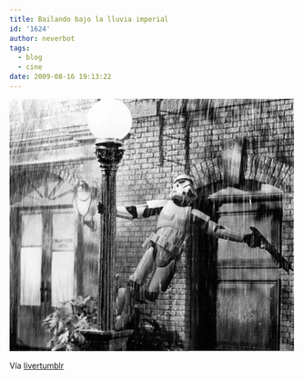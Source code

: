 ```yaml
---
title: Bailando bajo la lluvia imperial
id: '1624'
author: neverbot
tags:
  - blog
  - cine
date: 2009-08-16 19:13:22
---
```


[![](./bailando-bajo-la-lluvia-imperial/UNNzFlt0Tq9lheq31gsfBIbFo1_500.jpg)](http://livercake.tumblr.com/post/147895856)

Vía [livertumblr](http://livercake.tumblr.com/post/147895856)